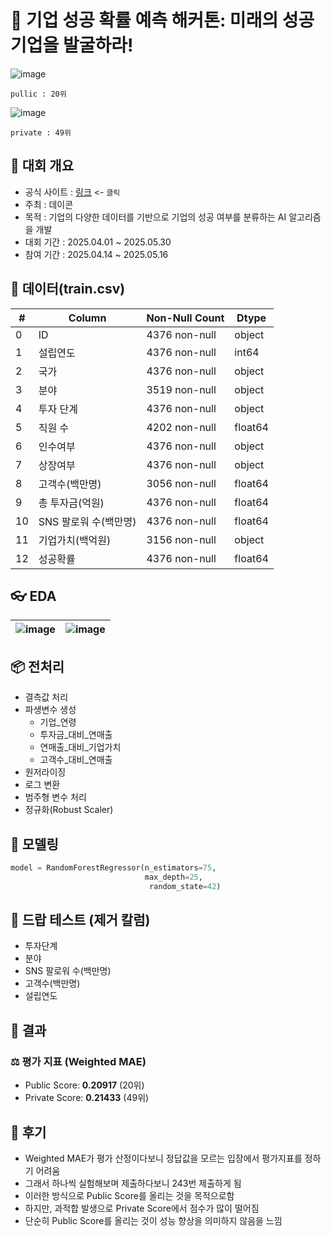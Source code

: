 # 🏢 기업 성공 확률 예측 해커톤: 미래의 성공기업을 발굴하라!

![image](https://github.com/user-attachments/assets/ac5ed769-105d-4454-8276-9cf913c20a14)

`pullic : 20위`

![image](https://github.com/user-attachments/assets/e7fb12ba-c57d-49d2-aa78-b21397cdbec5)

`private : 49위`

## 📝 대회 개요
- 공식 사이트 : [링크](https://dacon.io/competitions/official/236475/overview/description) <- `클릭`
- 주최 : 데이콘
- 목적 : 기업의 다양한 데이터를 기반으로 기업의 성공 여부를 분류하는 AI 알고리즘을 개발
- 대회 기간 : 2025.04.01 ~ 2025.05.30
- 참여 기간 : 2025.04.14 ~ 2025.05.16

## 🧾 데이터(train.csv)
| #   | Column                   | Non-Null Count   | Dtype    |
|-----|--------------------------|------------------|----------|
| 0   | ID                      | 4376 non-null   | object   |
| 1   | 설립연도                 | 4376 non-null   | int64   |
| 2   | 국가                     | 4376 non-null   | object  |
| 3   | 분야                     |3519 non-null   | object   |
| 4   | 투자 단계                | 4376 non-null   | object  |
| 5   | 직원 수                  | 4202 non-null   | float64    |
| 6   | 인수여부                 | 4376 non-null   | object  |
| 7   | 상장여부                 | 4376 non-null   | object  |
| 8   | 고객수(백만명)            | 3056 non-null   | float64    |
| 9   | 총 투자금(억원)           | 4376 non-null   | float64    |
| 10  | SNS 팔로워 수(백만명)     | 4376 non-null   | float64    |
| 11  | 기업가치(백억원)          | 3156 non-null   | object   |
| 12  | 성공확률                  | 4376 non-null   | float64   |


## 👓 EDA
| ![image](https://github.com/user-attachments/assets/ef7f14d4-640e-4627-ae5e-6b4a40c3a5d5) | ![image](https://github.com/user-attachments/assets/7aad4d8d-f869-41ec-90aa-c134325cce61) |
|--------------------------------------------------------|--------------------------------------------------------|



## 📦 전처리
- 결측값 처리
- 파생변수 생성
  - 기업_연령
  - 투자금_대비_연매출
  - 연매출_대비_기업가치
  - 고객수_대비_연매출
- 원저라이징
- 로그 변환
- 범주형 변수 처리
- 정규화(Robust Scaler)


## 🤖 모델링
```python
model = RandomForestRegressor(n_estimators=75,
                              max_depth=25,
                               random_state=42)
```

## 🔬 드랍 테스트 (제거 칼럼)
- 투자단계
- 분야
- SNS 팔로워 수(백만명)
- 고객수(백만명)
- 설립연도


## 🎯 결과
### ⚖️ 평가 지표 (Weighted MAE)
- Public Score: **0.20917** (20위)
- Private Score: **0.21433** (49위)

## 🤯 후기
- Weighted MAE가 평가 산정이다보니 정답값을 모르는 입장에서 평가지표를 정하기 어려움
- 그래서 하나씩 실험해보며 제출하다보니 243번 제출하게 됨
- 이러한 방식으로 Public Score를 올리는 것을 목적으로함
- 하지만, 과적합 발생으로 Private Score에서 점수가 많이 떨어짐
- 단순히 Public Score를 올리는 것이 성능 향상을 의미하지 않음을 느낌
